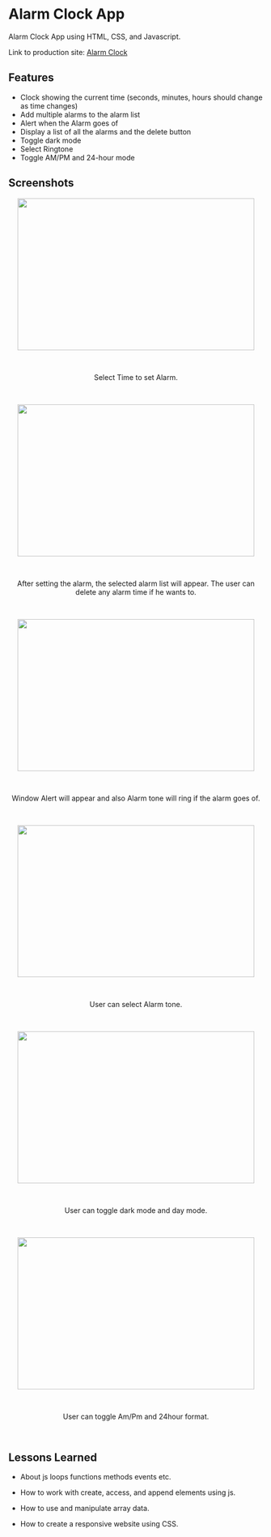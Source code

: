 
# Alarm Clock App

Alarm Clock App using HTML, CSS, and Javascript.

Link to production site: [Alarm Clock](https://immortals430.github.io/Alarm-Clock-App/)


## Features

- Clock showing the current time (seconds, minutes, hours should change as time changes)
- Add multiple alarms to the alarm list 
- Alert when the Alarm goes of
- Display a list of all the alarms and the delete button
- Toggle dark mode 
- Select Ringtone
- Toggle AM/PM and 24-hour mode



## Screenshots


<p align="center">
<img src="https://github.com/Immortals430/Alarm-Clock-App/assets/124674815/157bf2ca-8038-4ad1-96c7-e919c1822e1f" width="468" height="300" />
</p>

<br><p align="center"> Select Time to set Alarm. </p><br>
  
<p align="center">
<img src="https://github.com/Immortals430/Alarm-Clock-App/assets/124674815/c0ecdb7f-042e-4d61-b182-c7e52808c78f" width="468" height="300" />
</p>

<br><p align="center"> After setting the alarm, the selected alarm list will appear. The user can delete any alarm time if he wants to. </p><br>

<p align="center">
<img src="https://github.com/Immortals430/Alarm-Clock-App/assets/124674815/0ea02b8d-e7a1-4319-80ed-572b4a6112e7" width="468" height="300" />
</p>

<br><p align="center"> Window Alert will appear and also Alarm tone will ring if the alarm goes of. </p><br>

<p align="center">
<img src="https://github.com/Immortals430/Alarm-Clock-App/assets/124674815/30a0741b-615b-4b94-84e5-89955d8b76cf" width="468" height="300" />
</p>

<br><p align="center"> User can select Alarm tone. </p><br>

<p align="center">
<img src="https://github.com/Immortals430/Alarm-Clock-App/assets/124674815/48a5143f-beb8-4078-95c3-5fdab0670be5" width="468" height="300" />
</p>
<br><p align="center"> User can toggle dark mode and day mode. </p><br>
  
<p align="center">
<img src="https://github.com/Immortals430/Alarm-Clock-App/assets/124674815/ce1b3de7-3727-44ac-ba5d-f2559108f802" width="468" height="300" />
</p>
<br><p align="center"> User can toggle Am/Pm and 24hour format. </p><br>




## Lessons Learned

- About js loops functions methods events etc.

- How to work with create, access, and append elements using js.

- How to use and manipulate array data.

- How to create a responsive website using CSS.



